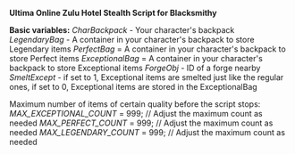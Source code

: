 **Ultima Online Zulu Hotel Stealth Script for Blacksmithy**

    
**Basic variables:**
_CharBackpack_ - Your character's backpack
_LegendaryBag_ - A container in your character's backpack to store Legendary items
_PerfectBag_ = A container in your character's backpack to store Perfect items
_ExceptionalBag_ = A container in your character's backpack to store Exceptional items
_ForgeObj_ - ID of a forge nearby
_SmeltExcept_ - if set to 1, Exceptional items are smelted just like the regular ones, if set to 0, Exceptional items are stored in the ExceptionalBag


Maximum number of items of certain quality before the script stops:
_MAX_EXCEPTIONAL_COUNT_ = 999;  // Adjust the maximum count as needed
_MAX_PERFECT_COUNT_ = 999;      // Adjust the maximum count as needed
_MAX_LEGENDARY_COUNT_ = 999;    // Adjust the maximum count as needed
